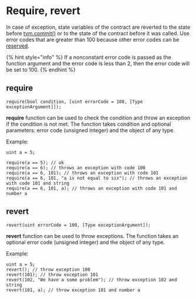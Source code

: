 # Require, revert

In case of exception, state variables of the contract are reverted to the state before [tvm.commit()](../api-functions-and-members/tvm-namespace.md#commit) or to the state of the contract before it was called. Use error codes that are greater than 100 because other error codes can be [reserved](../../troubleshooting/solidity-runtime-errors.md).&#x20;

{% hint style="info" %}
If a nonconstant error code is passed as the function argument and the error code is less than 2, then the error code will be set to 100.
{% endhint %}

## require

```solidity
require(bool condition, [uint errorCode = 100, [Type exceptionArgument]]);
```

**require** function can be used to check the condition and throw an exception if the condition is not met. The function takes condition and optional parameters: error code (unsigned integer) and the object of any type.

Example:

```solidity
uint a = 5;

require(a == 5); // ok
require(a == 6); // throws an exception with code 100
require(a == 6, 101); // throws an exception with code 101
require(a == 6, 101, "a is not equal to six"); // throws an exception with code 101 and string
require(a == 6, 101, a); // throws an exception with code 101 and number a
```

## revert

```solidity
revert(uint errorCode = 100, [Type exceptionArgument]);
```

**revert** function can be used to throw exceptions. The function takes an optional error code (unsigned integer) and the object of any type.

Example:

```solidity
uint a = 5;
revert(); // throw exception 100
revert(101); // throw exception 101
revert(102, "We have a some problem"); // throw exception 102 and string
revert(101, a); // throw exception 101 and number a
```
